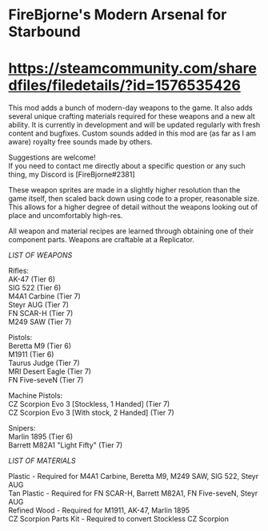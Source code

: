 # FireBjorne's Modern Arsenal for Starbound
# https://steamcommunity.com/sharedfiles/filedetails/?id=1576535426

This mod adds a bunch of modern-day weapons to the game. It also adds several unique crafting materials required for these weapons and a new alt ability.
It is currently in development and will be updated regularly with fresh content and bugfixes. Custom sounds added in this mod are (as far as I am aware) royalty free sounds made by others.  

Suggestions are welcome!  
If you need to contact me directly about a specific question or any such thing, my Discord is [FireBjorne#2381]  

These weapon sprites are made in a slightly higher resolution than the game itself, then scaled back down using code to a proper, reasonable size. This allows for a higher degree of detail without the weapons looking out of place and uncomfortably high-res.  

All weapon and material recipes are learned through obtaining one of their component parts. Weapons are craftable at a Replicator.  

*LIST OF WEAPONS*  

Rifles:  
AK-47 (Tier 6)  
SIG 522 (Tier 6)  
M4A1 Carbine (Tier 7)  
Steyr AUG (Tier 7)  
FN SCAR-H (Tier 7)  
M249 SAW (Tier 7)  
  
Pistols:  
Beretta M9 (Tier 6)  
M1911 (Tier 6)  
Taurus Judge (Tier 7)  
MRI Desert Eagle (Tier 7)  
FN Five-seveN (Tier 7)  
  
Machine Pistols:  
CZ Scorpion Evo 3 [Stockless, 1 Handed] (Tier 7)  
CZ Scorpion Evo 3 [With stock, 2 Handed] (Tier 7)  
  
Snipers:  
Marlin 1895 (Tier 6)  
Barrett M82A1 "Light Fifty" (Tier 7)  
  
*LIST OF MATERIALS*  
  
Plastic - Required for M4A1 Carbine, Beretta M9, M249 SAW, SIG 522, Steyr AUG  
Tan Plastic - Required for FN SCAR-H, Barrett M82A1, FN Five-seveN, Steyr AUG  
Refined Wood - Required for M1911, AK-47, Marlin 1895  
CZ Scorpion Parts Kit - Required to convert Stockless CZ Scorpion  
